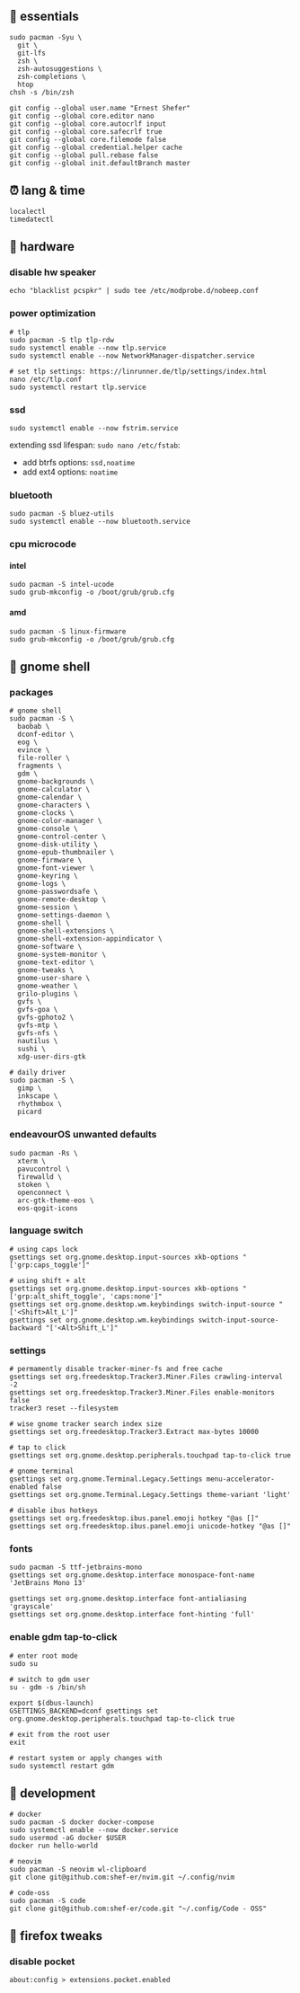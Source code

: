 ## 💊 essentials

```shell
sudo pacman -Syu \
  git \
  git-lfs 
  zsh \
  zsh-autosuggestions \
  zsh-completions \
  htop
chsh -s /bin/zsh

git config --global user.name "Ernest Shefer"
git config --global core.editor nano
git config --global core.autocrlf input
git config --global core.safecrlf true
git config --global core.filemode false
git config --global credential.helper cache
git config --global pull.rebase false
git config --global init.defaultBranch master
```

## ⏰ lang & time

```shell
localectl
timedatectl
```

## 🧠 hardware

### disable hw speaker

```shell
echo "blacklist pcspkr" | sudo tee /etc/modprobe.d/nobeep.conf
```

### power optimization

```shell
# tlp
sudo pacman -S tlp tlp-rdw
sudo systemctl enable --now tlp.service
sudo systemctl enable --now NetworkManager-dispatcher.service

# set tlp settings: https://linrunner.de/tlp/settings/index.html
nano /etc/tlp.conf
sudo systemctl restart tlp.service
```

### ssd

```shell
sudo systemctl enable --now fstrim.service
```

extending ssd lifespan: `sudo nano /etc/fstab`:
* add btrfs options: `ssd,noatime`
* add ext4 options: `noatime`

### bluetooth

```shell
sudo pacman -S bluez-utils
sudo systemctl enable --now bluetooth.service
```

### cpu microcode

#### intel

```shell
sudo pacman -S intel-ucode
sudo grub-mkconfig -o /boot/grub/grub.cfg
```

#### amd

```shell
sudo pacman -S linux-firmware
sudo grub-mkconfig -o /boot/grub/grub.cfg
```


## 💅 gnome shell

### packages

```shell
# gnome shell
sudo pacman -S \
  baobab \
  dconf-editor \
  eog \
  evince \
  file-roller \
  fragments \
  gdm \
  gnome-backgrounds \
  gnome-calculator \
  gnome-calendar \
  gnome-characters \
  gnome-clocks \
  gnome-color-manager \
  gnome-console \
  gnome-control-center \
  gnome-disk-utility \
  gnome-epub-thumbnailer \
  gnome-firmware \
  gnome-font-viewer \
  gnome-keyring \
  gnome-logs \
  gnome-passwordsafe \
  gnome-remote-desktop \
  gnome-session \
  gnome-settings-daemon \
  gnome-shell \
  gnome-shell-extensions \
  gnome-shell-extension-appindicator \
  gnome-software \
  gnome-system-monitor \
  gnome-text-editor \
  gnome-tweaks \
  gnome-user-share \
  gnome-weather \
  grilo-plugins \
  gvfs \
  gvfs-goa \
  gvfs-gphoto2 \
  gvfs-mtp \
  gvfs-nfs \
  nautilus \
  sushi \
  xdg-user-dirs-gtk

# daily driver
sudo pacman -S \
  gimp \
  inkscape \
  rhythmbox \
  picard
```

### endeavourOS unwanted defaults

```shell
sudo pacman -Rs \
  xterm \
  pavucontrol \
  firewalld \
  stoken \
  openconnect \
  arc-gtk-theme-eos \
  eos-qogit-icons
```

### language switch

```
# using caps lock
gsettings set org.gnome.desktop.input-sources xkb-options "['grp:caps_toggle']"

# using shift + alt
gsettings set org.gnome.desktop.input-sources xkb-options "['grp:alt_shift_toggle', 'caps:none']"
gsettings set org.gnome.desktop.wm.keybindings switch-input-source "['<Shift>Alt_L']"
gsettings set org.gnome.desktop.wm.keybindings switch-input-source-backward "['<Alt>Shift_L']"
```

### settings

```shell
# permamently disable tracker-miner-fs and free cache
gsettings set org.freedesktop.Tracker3.Miner.Files crawling-interval -2
gsettings set org.freedesktop.Tracker3.Miner.Files enable-monitors false
tracker3 reset --filesystem

# wise gnome tracker search index size 
gsettings set org.freedesktop.Tracker3.Extract max-bytes 10000

# tap to click
gsettings set org.gnome.desktop.peripherals.touchpad tap-to-click true

# gnome terminal
gsettings set org.gnome.Terminal.Legacy.Settings menu-accelerator-enabled false
gsettings set org.gnome.Terminal.Legacy.Settings theme-variant 'light'

# disable ibus hotkeys
gsettings set org.freedesktop.ibus.panel.emoji hotkey "@as []"
gsettings set org.freedesktop.ibus.panel.emoji unicode-hotkey "@as []"
```

### fonts

```shell
sudo pacman -S ttf-jetbrains-mono
gsettings set org.gnome.desktop.interface monospace-font-name 'JetBrains Mono 13'

gsettings set org.gnome.desktop.interface font-antialiasing 'grayscale'
gsettings set org.gnome.desktop.interface font-hinting 'full'
```

### enable gdm tap-to-click

```shell
# enter root mode
sudo su

# switch to gdm user
su - gdm -s /bin/sh

export $(dbus-launch)
GSETTINGS_BACKEND=dconf gsettings set org.gnome.desktop.peripherals.touchpad tap-to-click true

# exit from the root user
exit

# restart system or apply changes with
sudo systemctl restart gdm
```


## 🧰 development

```shell
# docker
sudo pacman -S docker docker-compose
sudo systemctl enable --now docker.service
sudo usermod -aG docker $USER
docker run hello-world

# neovim
sudo pacman -S neovim wl-clipboard
git clone git@github.com:shef-er/nvim.git ~/.config/nvim

# code-oss
sudo pacman -S code
git clone git@github.com:shef-er/code.git "~/.config/Code - OSS"
```


## 🦊 firefox tweaks

### disable pocket

`about:config > extensions.pocket.enabled`
